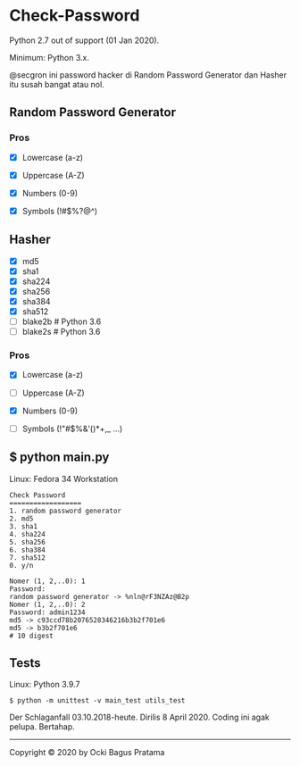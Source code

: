 # Check-Password

Python 2.7 out of support (01 Jan 2020).

Minimum: Python 3.x.

@secgron ini password hacker di Random Password Generator dan Hasher itu susah bangat atau nol.

## Random Password Generator

### Pros

- [x] Lowercase (a-z)
- [x] Uppercase (A-Z)
- [x] Numbers (0-9)
- [x] Symbols (&excl;&num;&dollar;&percnt;&quest;&commat;&Hat;)


## Hasher
- [x] md5
- [x] sha1
- [x] sha224
- [x] sha256
- [x] sha384
- [x] sha512
- [ ] blake2b # Python 3.6
- [ ] blake2s # Python 3.6

### Pros

- [x] Lowercase (a-z)
- [ ] Uppercase (A-Z)
- [x] Numbers (0-9)
- [ ] Symbols (&excl;&quot;&num;&dollar;&percnt;&amp;&apos;&lpar;&rpar;&ast;&plus;&comma;&lowbar; ...)


## \$ python main.py

Linux: Fedora 34 Workstation

```
Check Password
==================
1. random password generator
2. md5
3. sha1
4. sha224
5. sha256
6. sha384
7. sha512
0. y/n

Nomer (1, 2,..0): 1
Password: 
random password generator -> %nln@rF3NZAz@B2p
Nomer (1, 2,..0): 2
Password: admin1234
md5 -> c93ccd78b2076528346216b3b2f701e6
md5 -> b3b2f701e6
# 10 digest
```

## Tests

Linux: Python 3.9.7

```
$ python -m unittest -v main_test utils_test
```

Der Schlaganfall 03.10.2018-heute. Dirilis 8 April 2020. Coding ini agak pelupa. Bertahap.

---

Copyright © 2020 by Ocki Bagus Pratama
